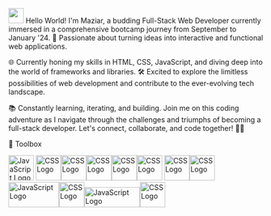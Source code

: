 <img src="https://raw.githubusercontent.com/MartinHeinz/MartinHeinz/master/wave.gif" width="30px"> Hello World! I'm Maziar, a budding Full-Stack Web Developer currently immersed in a comprehensive bootcamp journey from September to January '24. 🚀 Passionate about turning ideas into interactive and functional web applications.

🌐 Currently honing my skills in HTML, CSS, JavaScript, and diving deep into the world of frameworks and libraries. 🛠️ Excited to explore the limitless possibilities of web development and contribute to the ever-evolving tech landscape.

📚 Constantly learning, iterating, and building. Join me on this coding adventure as I navigate through the challenges and triumphs of becoming a full-stack developer. Let's connect, collaborate, and code together! 💬✨

🧰 Toolbox

<img src="https://cdn.worldvectorlogo.com/logos/javascript-1.svg" alt="JavaScript Logo" width="50" height="50"/> <img src="https://cdn.worldvectorlogo.com/logos/css-3.svg" alt="CSS Logo" width="50" height="50"/><img src="https://cdn.worldvectorlogo.com/logos/html-1.svg" alt="CSS Logo" width="50" height="50"/><img src="https://cdn.worldvectorlogo.com/logos/react-2.svg" alt="CSS Logo" width="50" height="50"/><img src="https://cdn.worldvectorlogo.com/logos/bootstrap-5-1.svg" alt="CSS Logo" width="50" height="50"/><img src="https://cdn.worldvectorlogo.com/logos/github-icon-2.svg" alt="CSS Logo" width="50" height="50"/> <img src="https://cdn.worldvectorlogo.com/logos/git-icon.svg" alt="CSS Logo" width="50" height="50"/><img src="https://cdn.worldvectorlogo.com/logos/visual-studio-code-1.svg" alt="CSS Logo" width="50" height="50"/> <br/>
<img src="https://cdn.worldvectorlogo.com/logos/rapid-api.svg" alt="JavaScript Logo" width="100" height="50"/><img src="https://cdn.worldvectorlogo.com/logos/python-5.svg" alt="CSS Logo" width="50" height="50"/><img src="https://cdn.worldvectorlogo.com/logos/nodejs-1.svg" alt="JavaScript Logo" width="110" height="40"/><img src="https://cdn.worldvectorlogo.com/logos/mongodb-icon-1.svg" alt="CSS Logo" width="50" height="50"/>

<!---
M-Pedrami/M-Pedrami is a ✨ special ✨ repository because its `README.md` (this file) appears on your GitHub profile.
You can click the Preview link to take a look at your changes.
--->
